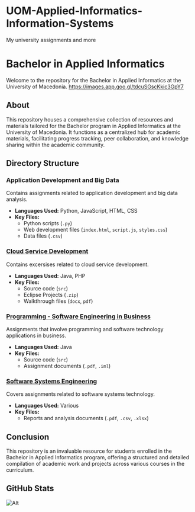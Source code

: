# UOM-Applied-Informatics-Information-Systems
My university assignments and more
# Bachelor in Applied Informatics

Welcome to the repository for the Bachelor in Applied Informatics at the University of Macedonia.
https://images.app.goo.gl/tdcuSGscKkic3GpY7

## About

This repository houses a comprehensive collection of resources and materials tailored for the Bachelor program in Applied Informatics at the University of Macedonia. It functions as a centralized hub for academic materials, facilitating progress tracking, peer collaboration, and knowledge sharing within the academic community.

## Directory Structure


### Application Development and Big Data
Contains assignments related to application development and big data analysis.  
- **Languages Used:** Python, JavaScript, HTML, CSS  
- **Key Files:**   
  - Python scripts (`.py`)  
  - Web development files (`index.html`, `script.js`, `styles.css`)  
  - Data files (`.csv`)  

### [Cloud Service Development](./s1/Cloud%20Service%20Development/)
Contains excersises related to cloud service development.  
- **Languages Used:** Java, PHP  
- **Key Files:**   
  - Source code (`src`)  
  - Eclipse Projects (`.zip`)   
  - Walkthrough files (`docx`, `pdf`)

### [Programming - Software Engineering in Business](./s1/Programming%20-%20Software%20Engineering%20in%20Business)
Assignments that involve programming and software technology applications in business.
- **Languages Used:** Java  
- **Key Files:**  
  - Source code (`src`)  
  - Assignment documents (`.pdf`, `.iml`)

### [Software Systems Engineering](./s1/Software%20Systems%20Engineering)
Covers assignments related to software systems technology.  
- **Languages Used:** Various  
- **Key Files:**  
  - Reports and analysis documents (`.pdf`, `.csv`, `.xlsx`)

## Conclusion

This repository is an invaluable resource for students enrolled in the Bachelor in Applied Informatics program, offering a structured and detailed compilation of academic work and projects across various courses in the curriculum.

## GitHub Stats

![Alt](https://repobeats.axiom.co/api/embed/cd0e5a264fcd583686230b82eeede762fb23b52a.svg "Repobeats analytics image")
